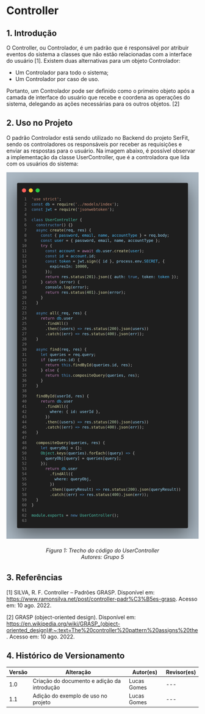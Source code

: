 # Controller

## 1. Introdução

O Controller, ou Controlador, é um padrão que é responsável por atribuir eventos do sistema a classes que não estão relacionadas com a interface do usuário [1]. Existem duas alternativas para um objeto Controlador: 
* Um Controlador para todo o sistema;
* Um Controlador por caso de uso.

Portanto, um Controlador pode ser definido como o primeiro objeto após a camada de interface do usuário que recebe e coordena as operações do sistema, delegando as ações necessárias para os outros objetos. [2]

## 2. Uso no Projeto

O padrão Controlador está sendo utilizado no Backend do projeto SerFit, sendo os controladores os responsáveis por receber as requisições e enviar as respostas para o usuário.
Na imagem abaixo, é possível observar a implementação da classe UserController, que é a controladora que lida com os usuários do sistema: </br>


![alt text](../../assets/controller/codigoController.png ':size=800')
<h6 align = "center">Figura 1: Trecho do código do UserController </br> Autores: Grupo 5 </h6>

## 3. Referências

[1] SILVA, R. F. Controller – Padrões GRASP. Disponível em: <https://www.ramonsilva.net/post/controller-padr%C3%B5es-grasp>. Acesso em: 10 ago. 2022.

‌[2] GRASP (object-oriented design). Disponível em: <https://en.wikipedia.org/wiki/GRASP_(object-oriented_design)#:~:text=The%20controller%20pattern%20assigns%20the>. Acesso em: 10 ago. 2022.

## 4. Histórico de Versionamento


| Versão | Alteração                        | Autor(es)    | Revisor(es) |
| ------ | -------------------------------- | ------------ | ----------- |
| 1.0    | Criação do documento e adição da introdução            | Lucas Gomes | ---         |
| 1.1    | Adição do exemplo de uso no projeto             | Lucas Gomes | ---         |

